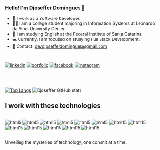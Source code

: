 ### Hello! I'm Djoseffer Domingues 👋


- 🔭 I work as a Software Developer.
- 👨‍🎓 I am a college student majoring in Information Systems at Leonardo da Vinci University Center.
- 📖 I am studying English at the Federal Institute of Santa Catarina.
- 💻 Currently, I am focused on studying Full Stack Development.
- 📧 Contact: devdjosefferdomingues@gmail.com
<br/>

[![linkedin](https://img.shields.io/badge/LinkedIn-0077B5?style=for-the-badge&logo=linkedin&logoColor=white)](https://www.linkedin.com/in/djoseffer-domingues-324a14263/) 
[![portfolio](https://img.shields.io/badge/website-000000?style=for-the-badge&logo=About.me&logoColor=white)](https://djosefferportfolio.my.canva.site/portfolio#home)
[![facebook](https://img.shields.io/badge/Facebook-1877F2?style=for-the-badge&logo=facebook&logoColor=white)](https://www.facebook.com/tom.djosefer)
[![instagram](https://img.shields.io/badge/Instagram-E4405F?style=for-the-badge&logo=instagram&logoColor=white)](https://instagram.com/tomdjosefer?igshid=M2RkZGJiMzhjOQ==)
<br/>
<br/>
<br/>
<br/>

[![Top Langs](https://github-readme-stats.vercel.app/api/top-langs/?username=Djoseffer&layout=donut&bg_color=011526)](https://github.com/Djoseffer/github-readme-stats)
![Djoseffer GitHub stats](https://github-readme-stats.vercel.app/api?username=Djoseffer&show_icons=true&theme=tokyonight&bg_color=011526&count_private=true&cache_buster=1627891234)



## I work with these technologies

<div style="display: inline_block"><br/>
   <img alt="html5" src="https://img.shields.io/badge/HTML5-E34F26?style=for-the-badge&logo=html5&logoColor=white" >
   <img alt="html5" src="https://img.shields.io/badge/CSS3-1572B6?style=for-the-badge&logo=css3&logoColor=white" >
   <img alt="html5" src="https://img.shields.io/badge/JavaScript-323330?style=for-the-badge&logo=javascript&logoColor=F7DF1E" >
   <img alt="html5" src="https://img.shields.io/badge/React-20232A?style=for-the-badge&logo=react&logoColor=61DAFB">
   <img alt="html5" src="https://img.shields.io/badge/TypeScript-007ACC?style=for-the-badge&logo=typescript&logoColor=white">
   <img alt="html5" src="https://img.shields.io/badge/Node.js-43853D?style=for-the-badge&logo=node.js&logoColor=white">
   <img alt="html15" src="https://img.shields.io/badge/MySQL-005C84?style=for-the-badge&logo=mysql&logoColor=white">
   <img alt="html15" src="https://img.shields.io/badge/MariaDB-003545?style=for-the-badge&logo=mariadb&logoColor=white">
   <img alt="html15" src="https://img.shields.io/badge/Java-ED8B00?style=for-the-badge&logo=openjdk&logoColor=white">
   <img alt="html15" src="https://img.shields.io/badge/Spring-6DB33F?style=for-the-badge&logo=spring&logoColor=white">
   <img alt="html15" src="https://img.shields.io/badge/MongoDB-4EA94B?style=for-the-badge&logo=mongodb&logoColor=white">
   <img alt="html15" src="https://img.shields.io/badge/docker-2496ED?style=for-the-badge&logo=docker&logoColor=white">
   <img alt="html15" src="https://img.shields.io/badge/Angular-DD0031?style=for-the-badge&logo=angular&logoColor=white">
   
</div><br/> 


Unveiling the mysteries of technology, one commit at a time.




